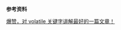 















**参考资料**

[爆赞，对 volatile 关键字讲解最好的一篇文章！](https://mp.weixin.qq.com/s/XObrrJJKHOYG66r4hMInqQ)

